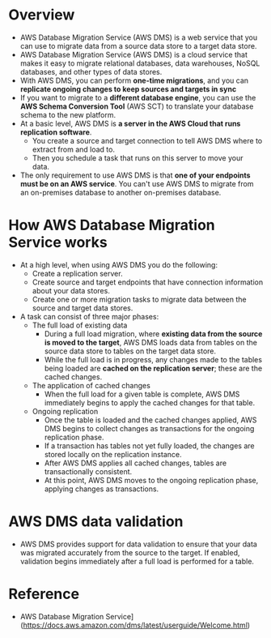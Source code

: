 # Overview
+ AWS Database Migration Service (AWS DMS) is a web service that you can use to migrate data from a source data store to a target data store.
+ AWS Database Migration Service (AWS DMS) is a cloud service that makes it easy to migrate relational databases, data warehouses, NoSQL databases, and other types of data stores. 
+ With AWS DMS, you can perform **one-time migrations**, and you can **replicate ongoing changes to keep sources and targets in sync**
+ If you want to migrate to a **different database engine**, you can use the **AWS Schema Conversion Tool** (AWS SCT) to translate your database schema to the new platform.
+ At a basic level, AWS DMS is **a server in the AWS Cloud that runs replication software**. 
    + You create a source and target connection to tell AWS DMS where to extract from and load to.
    + Then you schedule a task that runs on this server to move your data.  
+ The only requirement to use AWS DMS is that **one of your endpoints must be on an AWS service**. You can't use AWS DMS to migrate from an on-premises database to another on-premises database.
# How AWS Database Migration Service works
+ At a high level, when using AWS DMS you do the following: 
    + Create a replication server.
    + Create source and target endpoints that have connection information about your data stores.
    + Create one or more migration tasks to migrate data between the source and target data stores.
+ A task can consist of three major phases: 
    + The full load of existing data 
        + During a full load migration, where **existing data from the source is moved to the target**, AWS DMS loads data from tables on the source data store to tables on the target data store.
        + While the full load is in progress, any changes made to the tables being loaded are **cached on the replication server**; these are the cached changes.
    + The application of cached changes 
        + When the full load for a given table is complete, AWS DMS immediately begins to apply the cached changes for that table. 
    + Ongoing replication 
        + Once the table is loaded and the cached changes applied, AWS DMS begins to collect changes as transactions for the ongoing replication phase.
        + If a transaction has tables not yet fully loaded, the changes are stored locally on the replication instance.
        + After AWS DMS applies all cached changes, tables are transactionally consistent.
        + At this point, AWS DMS moves to the ongoing replication phase, applying changes as transactions.
# AWS DMS data validation
+ AWS DMS provides support for data validation to ensure that your data was migrated accurately from the source to the target. If enabled, validation begins immediately after a full load is performed for a table.
# Reference
+ AWS Database Migration Service](https://docs.aws.amazon.com/dms/latest/userguide/Welcome.html)




